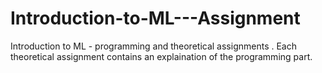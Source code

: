 # Introduction-to-ML---Assignment
Introduction to ML - programming and  theoretical assignments . 
Each theoretical assignment contains an explaination of the programming part.
